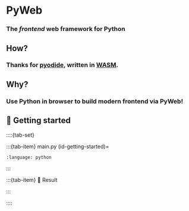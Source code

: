 # PyWeb
### The _frontend_ web framework for Python

## How?
### Thanks for [pyodide](https://pyodide.org/), written in [WASM](https://webassembly.org/).

## Why?
### Use Python in browser to build modern frontend via PyWeb!

## 🚀 Getting started
<script src='https://pyweb.netlify.app/pyweb.js'></script>
::::{tab-set}

:::{tab-item} main.py
(id-getting-started)=
```{literalinclude} demo/getting-started.py
:language: python
```
:::

:::{tab-item} 🎉 Result

<div id="demo-getting-started"></div>
<script>
// <![CDATA[
pyweb.__main__ = () => apy(document.getElementById('id-getting-started').innerText)
// ]]>
</script>
:::

::::